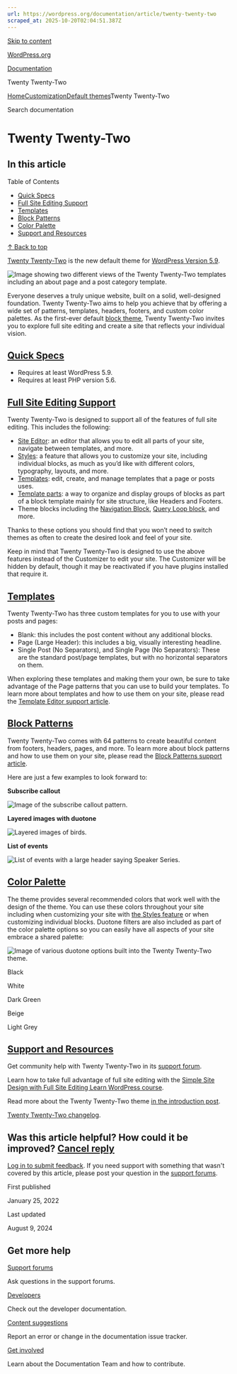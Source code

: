 ```yaml
---
url: https://wordpress.org/documentation/article/twenty-twenty-two
scraped_at: 2025-10-20T02:04:51.387Z
---
```


[Skip to content](https://wordpress.org/documentation/article/twenty-twenty-two/#wp--skip-link--target)

[WordPress.org](https://wordpress.org/)

[Documentation](https://wordpress.org/documentation)

Twenty Twenty-Two

[Home](https://wordpress.org/documentation)[Customization](https://wordpress.org/documentation/customization/)[Default themes](https://wordpress.org/documentation/category/default-themes/)Twenty Twenty-Two

Search documentation

# Twenty Twenty-Two

## In this article

Table of Contents

- [Quick Specs](https://wordpress.org/documentation/article/twenty-twenty-two/#quick-specs)
- [Full Site Editing Support](https://wordpress.org/documentation/article/twenty-twenty-two/#full-site-editing-support)
- [Templates](https://wordpress.org/documentation/article/twenty-twenty-two/#templates)
- [Block Patterns](https://wordpress.org/documentation/article/twenty-twenty-two/#block-patterns)
- [Color Palette](https://wordpress.org/documentation/article/twenty-twenty-two/#color-palette)
- [Support and Resources](https://wordpress.org/documentation/article/twenty-twenty-two/#support-and-resources)

[↑ Back to top](https://wordpress.org/documentation/article/twenty-twenty-two/#wp--skip-link--target)

[Twenty Twenty-Two](https://wordpress.org/themes/twentytwentytwo/) is the new default theme for [WordPress Version 5.9](https://wordpress.org/documentation/wordpress-version/version-5-9/).

![Image showing two different views of the Twenty Twenty-Two templates including an about page and a post category template.](https://wordpress.org/documentation/files/2022/01/image-1-1024x701.jpeg)

Everyone deserves a truly unique website, built on a solid, well-designed foundation. Twenty Twenty-Two aims to help you achieve that by offering a wide set of patterns, templates, headers, footers, and custom color palettes. As the first-ever default [block theme](https://wordpress.org/documentation/article/block-themes/), Twenty Twenty-Two invites you to explore full site editing and create a site that reflects your individual vision.

## [Quick Specs](https://wordpress.org/documentation/article/twenty-twenty-two/\#quick-specs)

- Requires at least WordPress 5.9.
- Requires at least PHP version 5.6.

## [Full Site Editing Support](https://wordpress.org/documentation/article/twenty-twenty-two/\#full-site-editing-support)

Twenty Twenty-Two is designed to support all of the features of full site editing. This includes the following:

- [Site Editor](https://wordpress.org/documentation/article/site-editor/): an editor that allows you to edit all parts of your site, navigate between templates, and more.
- [Styles](https://wordpress.org/documentation/article/styles-overview/): a feature that allows you to customize your site, including individual blocks, as much as you’d like with different colors, typography, layouts, and more.
- [Templates](https://wordpress.org/documentation/article/template-editor/): edit, create, and manage templates that a page or posts uses.
- [Template parts](https://wordpress.org/documentation/article/template-part-block/): a way to organize and display groups of blocks as part of a block template mainly for site structure, like Headers and Footers.
- Theme blocks including the [Navigation Block](https://wordpress.org/documentation/article/navigation-block/), [Query Loop block](https://wordpress.org/documentation/article/query-loop-block/), and more.

Thanks to these options you should find that you won’t need to switch themes as often to create the desired look and feel of your site.

Keep in mind that Twenty Twenty-Two is designed to use the above features instead of the Customizer to edit your site. The Customizer will be hidden by default, though it may be reactivated if you have plugins installed that require it.

## [Templates](https://wordpress.org/documentation/article/twenty-twenty-two/\#templates)

Twenty Twenty-Two has three custom templates for you to use with your posts and pages:

- Blank: this includes the post content without any additional blocks.
- Page (Large Header): this includes a big, visually interesting headline.
- Single Post (No Separators), and Single Page (No Separators): These are the standard post/page templates, but with no horizontal separators on them.

When exploring these templates and making them your own, be sure to take advantage of the Page patterns that you can use to build your templates. To learn more about templates and how to use them on your site, please read the [Template Editor support article](https://wordpress.org/documentation/article/template-editor/).

## [Block Patterns](https://wordpress.org/documentation/article/twenty-twenty-two/\#block-patterns)

Twenty Twenty-Two comes with 64 patterns to create beautiful content from footers, headers, pages, and more. To learn more about block patterns and how to use them on your site, please read the [Block Patterns support article](https://wordpress.org/documentation/article/block-pattern/).

Here are just a few examples to look forward to:

**Subscribe callout**

![Image of the subscribe callout pattern.](https://wordpress.org/documentation/files/2022/01/image-1024x200.png)

**Layered images with duotone**

![Layered images of birds. ](https://wordpress.org/documentation/files/2022/01/image-1-1024x439.png)

**List of events**

![List of events with a large header saying Speaker Series.](https://wordpress.org/documentation/files/2022/01/image-2-1024x848.png)

## [Color Palette](https://wordpress.org/documentation/article/twenty-twenty-two/\#color-palette)

The theme provides several recommended colors that work well with the design of the theme. You can use these colors throughout your site including when customizing your site with [the Styles feature](https://wordpress.org/documentation/article/styles-overview/) or when customizing individual blocks. Duotone filters are also included as part of the color palette options so you can easily have all aspects of your site embrace a shared palette:

![Image of various duotone options built into the Twenty Twenty-Two theme.](https://lh6.googleusercontent.com/1f-AG0cwxVYsmLmG0dNn4oaTS-leY-bnw61WSlXVMv0KIVx5XuIwqXkn_1_0KVqkgWDDTeWbL2i7x7VqwGOBDdV6-nXZU_ci-epHtg2sQHd2TJx-yDL2P7VtXFkLvXKJV25d0CeX)

Black

White

Dark Green

Beige

Light Grey

## [Support and Resources](https://wordpress.org/documentation/article/twenty-twenty-two/\#support-and-resources)

Get community help with Twenty Twenty-Two in its [support forum](https://wordpress.org/support/theme/twentytwentytwo/).

Learn how to take full advantage of full site editing with the [Simple Site Design with Full Site Editing Learn WordPress course](https://learn.wordpress.org/course/simple-site-design-with-full-site-editing/).

Read more about the Twenty Twenty-Two theme [in the introduction post](https://make.wordpress.org/core/2021/10/06/introducing-twenty-twenty-two/).

[Twenty Twenty-Two changelog](https://wordpress.org/documentation/article/twenty-twenty-two-changelog/).

## Was this article helpful? How could it be improved? [Cancel reply](https://wordpress.org/documentation/article/twenty-twenty-two/\#respond)

[Log in to submit feedback](https://login.wordpress.org/?redirect_to=https%3A%2F%2Fwordpress.org%2Fdocumentation%2Farticle%2Ftwenty-twenty-two%2F&locale=en_US). If you need support with something that wasn't covered by this article, please post your question in the [support forums](https://wordpress.org/support/forums/).

First published

January 25, 2022

Last updated

August 9, 2024

## Get more help

[Support forums](https://wordpress.org/support/forums/)

Ask questions in the support forums.

[Developers](https://developer.wordpress.org/)

Check out the developer documentation.

[Content suggestions](https://github.com/WordPress/Documentation-Issue-Tracker/issues)

Report an error or change in the documentation issue tracker.

[Get involved](https://make.wordpress.org/docs/)

Learn about the Documentation Team and how to contribute.